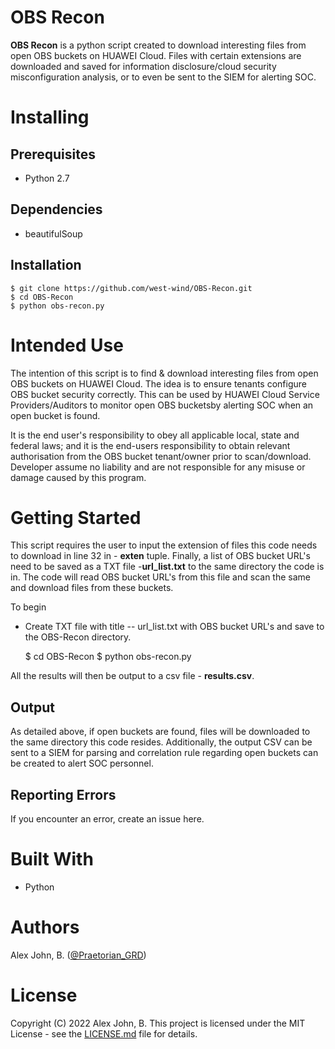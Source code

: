 # OBS Recon
**OBS Recon** is a python script created to download interesting files from open OBS buckets on HUAWEI Cloud. Files with certain extensions are downloaded and saved for information disclosure/cloud security misconfiguration analysis, or to even be sent to the SIEM for alerting SOC. 
# Installing
## Prerequisites
 - Python 2.7
## Dependencies
 - beautifulSoup
## Installation 

    $ git clone https://github.com/west-wind/OBS-Recon.git
    $ cd OBS-Recon
    $ python obs-recon.py
# Intended Use
The intention of this script is to find & download interesting files from open OBS buckets on HUAWEI Cloud. The idea is to ensure tenants configure OBS bucket security correctly. This can be used by HUAWEI Cloud Service Providers/Auditors to monitor open OBS bucketsby alerting SOC when an open bucket is found. 

It is the end user's responsibility to obey all applicable local, state and federal laws; and it is the end-users responsibility to obtain relevant authorisation from the OBS bucket tenant/owner prior to scan/download. Developer assume no liability and are not responsible for any misuse or damage caused by this program. 
# Getting Started
This script requires the user to input the extension of files this code needs to download in line 32 in - **exten** tuple. Finally, a list of OBS bucket URL's need to be saved as a TXT file -**url_list.txt** to the same directory the code is in. The code will read OBS bucket URL's from this file and scan the same and download files from these buckets.  

To begin

- Create TXT file with title -- url_list.txt with OBS bucket URL's and save to the OBS-Recon directory. 

    $ cd OBS-Recon
    $ python obs-recon.py

All the results will then be output to a csv file - **results.csv**.

## Output
As detailed above, if open buckets are found, files will be downloaded to the same directory this code resides. Additionally, the output CSV can be sent to a SIEM for parsing and correlation rule regarding open buckets can be created to alert SOC personnel.

## Reporting Errors
If you encounter an error, create an issue here. 

# Built With
 - Python
# Authors
Alex John, B. ([@Praetorian_GRD](https://twitter.com/Praetorian_GRD))
# License
Copyright (C) 2022 Alex John, B. This project is licensed under the MIT License - see the [LICENSE.md](https://raw.githubusercontent.com/west-wind/OBS-Recon/main/LICENSE) file for details.
